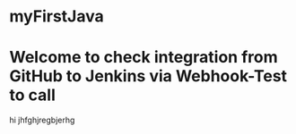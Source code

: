 # myFirstJava
# Welcome to check integration from GitHub to Jenkins via Webhook-Test to call
hi
jhfghjregbjerhg
